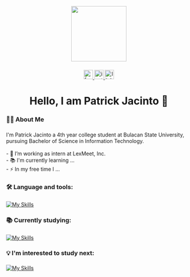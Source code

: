 <div align="center">
  <img height="150" src="https://media.giphy.com/media/v1.Y2lkPTc5MGI3NjExZ2IwN21pOHphem95bGtxZml3dG83cXB3aXQxaTV1ZGdmNWhtbGltaCZlcD12MV9pbnRlcm5hbF9naWZfYnlfaWQmY3Q9Zw/qgQUggAC3Pfv687qPC/giphy.gif"  />
</div>

###

<div align="center">
  <a href="https://www.facebook.com/patorok456" target="_blank">
    <img src="https://img.shields.io/static/v1?message=Facebook&logo=facebook&label=&color=1877F2&logoColor=white&labelColor=&style=for-the-badge" height="25" alt="facebook logo"  />
  </a>
  <a href="https://www.instagram.com/zedge_pj/" target="_blank">
    <img src="https://img.shields.io/static/v1?message=Instagram&logo=instagram&label=&color=E4405F&logoColor=white&labelColor=&style=for-the-badge" height="25" alt="instagram logo"  />
  </a>
  <a href="https://www.linkedin.com/in/patrick-jacinto/" target="_blank">
    <img src="https://img.shields.io/static/v1?message=LinkedIn&logo=linkedin&label=&color=0077B5&logoColor=white&labelColor=&style=for-the-badge" height="25" alt="linkedin logo"  />
  </a>
</div>

###

<h1 align="center">Hello, I am Patrick Jacinto 👋</h1>

###

<h3 align="left">👩‍💻  About Me</h3>

###

<p align="left">I'm Patrick Jacinto a 4th year college student at Bulacan State University, pursuing Bachelor of Science in Information Technology.<br><br>- 🔭 I’m working as intern at LexMeet, Inc.<br>- 📚 I'm currently learning ...<br>- ⚡ In my free time I ...</p>

###

<h3 align="left">🛠 Language and tools:</h3>

###

[![My Skills](https://skillicons.dev/icons?i=angular,react,ts,js,php,nodejs,bootstrap,html,css,mysql,phpstorm,postman&perline=6)](https://skillicons.dev)

###

<h3 align="left">📚 Currently studying:</h3>

###

[![My Skills](https://skillicons.dev/icons?i=laravel,docker,linux,ubuntu,sqlite,sass&perline=6)](https://skillicons.dev)

###

<h3 align="left">💡 I'm interested to study next:</h3>

###

[![My Skills](https://skillicons.dev/icons?i=tailwind,firebase&perline=5)](https://skillicons.dev)

###

